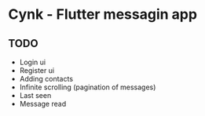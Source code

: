 # Cynk - Flutter messagin app



## TODO
- Login ui
- Register ui
- Adding contacts
- Infinite scrolling (pagination of messages)
- Last seen
- Message read
